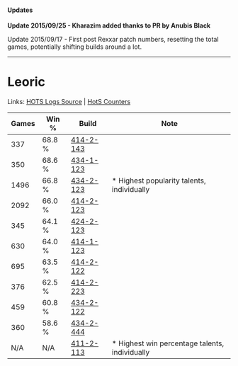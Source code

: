 #### Updates
**Update 2015/09/25 - Kharazim added thanks to PR by Anubis Black**

Update 2015/09/17 - First post Rexxar patch numbers, resetting the total games, potentially shifting builds around a lot.

***

# Leoric

Links: [HOTS Logs Source](https://www.hotslogs.com/Sitewide/HeroDetails?Hero=Leoric) | [HotS Counters](http://hotscounters.com/#/hero/Leoric)

Games  | Win %  | Build     | Note
-----  | -----  | -----     | ----
337    | 68.8 % | [414-2-143](http://www.heroesfire.com/hots/talent-calculator/leoric#ryg_) | 
350    | 68.6 % | [434-1-123](http://www.heroesfire.com/hots/talent-calculator/leoric#sjG3) | 
1496   | 66.8 % | [434-2-123](http://www.heroesfire.com/hots/talent-calculator/leoric#sjVh) | * Highest popularity talents, individually
2092   | 66.0 % | [414-2-123](http://www.heroesfire.com/hots/talent-calculator/leoric#rygh) | 
345    | 64.1 % | [424-2-123](http://www.heroesfire.com/hots/talent-calculator/leoric#sL5B) | 
630    | 64.0 % | [414-1-123](http://www.heroesfire.com/hots/talent-calculator/leoric#ryR3) | 
695    | 63.5 % | [414-2-122](http://www.heroesfire.com/hots/talent-calculator/leoric#rygg) | 
376    | 62.5 % | [414-2-223](http://www.heroesfire.com/hots/talent-calculator/leoric#ryiF) | 
459    | 60.8 % | [434-2-122](http://www.heroesfire.com/hots/talent-calculator/leoric#sjVg) | 
360    | 58.6 % | [434-2-444](http://www.heroesfire.com/hots/talent-calculator/leoric#sjai) | 
N/A    | N/A    | [411-2-113](http://www.heroesfire.com/hots/talent-calculator/leoric#rrLn) | * Highest win percentage talents, individually
